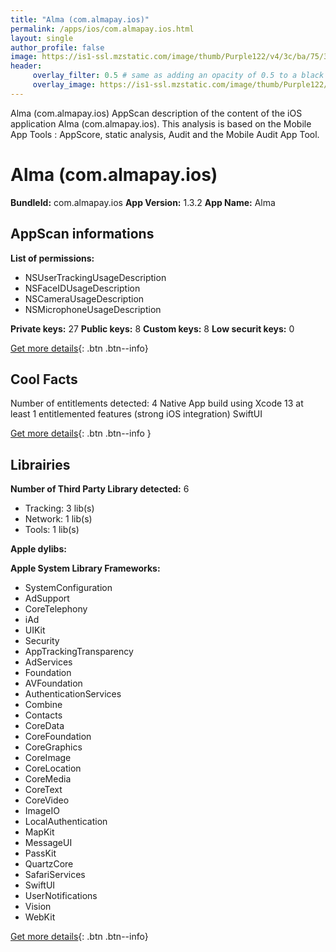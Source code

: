 ```yaml
---
title: "Alma (com.almapay.ios)"
permalink: /apps/ios/com.almapay.ios.html
layout: single
author_profile: false
image: https://is1-ssl.mzstatic.com/image/thumb/Purple122/v4/3c/ba/75/3cba7581-101a-6737-c248-aaa0de20c53d/AppIcon-1x_U007emarketing-0-5-0-85-220.png/512x512bb.jpg
header: 
     overlay_filter: 0.5 # same as adding an opacity of 0.5 to a black background
     overlay_image: https://is1-ssl.mzstatic.com/image/thumb/Purple122/v4/3c/ba/75/3cba7581-101a-6737-c248-aaa0de20c53d/AppIcon-1x_U007emarketing-0-5-0-85-220.png/512x512bb.jpg
---
```

Alma (com.almapay.ios) AppScan description of the content of the iOS application Alma (com.almapay.ios). This analysis is based on the Mobile App Tools : AppScore, static analysis, Audit and the Mobile Audit App Tool.

# Alma (com.almapay.ios)

**BundleId:** com.almapay.ios
**App Version:** 1.3.2
**App Name:** Alma


## AppScan informations 

**List of permissions:** 
- NSUserTrackingUsageDescription
- NSFaceIDUsageDescription
- NSCameraUsageDescription
- NSMicrophoneUsageDescription
  
  
**Private keys:** 27
**Public keys:** 8
**Custom keys:** 8
**Low securit keys:** 0
  
[Get more details](/pricing.html){: .btn .btn--info}

## Cool Facts

Number of entitlements detected: 4
Native App
build using Xcode 13
at least 1 entitlemented features (strong iOS integration)
SwiftUI
  
[Get more details](/pricing.html){: .btn .btn--info }

## Librairies 
**Number of Third Party Library detected:** 6
- Tracking: 3 lib(s)
- Network: 1 lib(s)
- Tools: 1 lib(s)


**Apple dylibs:**


**Apple System Library Frameworks:**
- SystemConfiguration
- AdSupport
- CoreTelephony
- iAd
- UIKit
- Security
- AppTrackingTransparency
- AdServices
- Foundation
- AVFoundation
- AuthenticationServices
- Combine
- Contacts
- CoreData
- CoreFoundation
- CoreGraphics
- CoreImage
- CoreLocation
- CoreMedia
- CoreText
- CoreVideo
- ImageIO
- LocalAuthentication
- MapKit
- MessageUI
- PassKit
- QuartzCore
- SafariServices
- SwiftUI
- UserNotifications
- Vision
- WebKit


  
[Get more details](/pricing.html){: .btn .btn--info}

